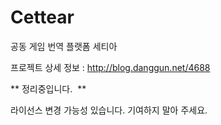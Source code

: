 # Cettear
공동 게임 번역 플랫폼 세티아

프로젝트 상세 정보 : http://blog.danggun.net/4688

** 정리중입니다.  **

라이선스 변경 가능성 있습니다.
기여하지 말아 주세요.





